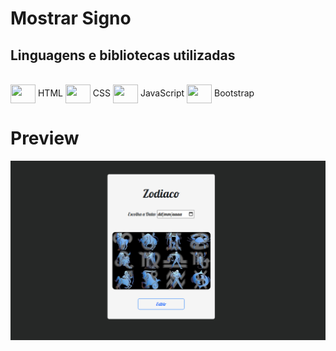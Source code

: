 # Mostrar Signo

<h2>Linguagens e bibliotecas utilizadas </h2>
<div style="display: inline_block">
  <br> <img align="center" height="30" width="40" src="https://cdn.jsdelivr.net/gh/devicons/devicon/icons/html5/html5-original.svg"> HTML
    <img align="center" height="30" width="40" src="https://cdn.jsdelivr.net/gh/devicons/devicon/icons/css3/css3-original.svg"> CSS
     <img align="center" height="30" width="40" src="https://cdn.jsdelivr.net/gh/devicons/devicon/icons/javascript/javascript-original.svg"> JavaScript
  <img align="center" height="30" width="40" src="https://cdn.jsdelivr.net/gh/devicons/devicon/icons/bootstrap/bootstrap-original.svg"> Bootstrap
  

  
</div>
<h1>Preview</h1>

<img width="650px" src="zodiaco.png">



